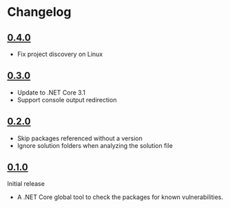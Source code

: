 # Changelog

## [0.4.0]

- Fix project discovery on Linux

## [0.3.0]

- Update to .NET Core 3.1
- Support console output redirection

## [0.2.0]

- Skip packages referenced without a version
- Ignore solution folders when analyzing the solution file

## [0.1.0]

Initial release

- A .NET Core global tool to check the packages for known vulnerabilities.

[0.1.0]: https://github.com/fabiano/dotnet-ossindex/tree/0.1.0
[0.2.0]: https://github.com/fabiano/dotnet-ossindex/tree/0.2.0
[0.3.0]: https://github.com/fabiano/dotnet-ossindex/tree/0.3.0
[0.4.0]: https://github.com/fabiano/dotnet-ossindex/tree/0.4.0
